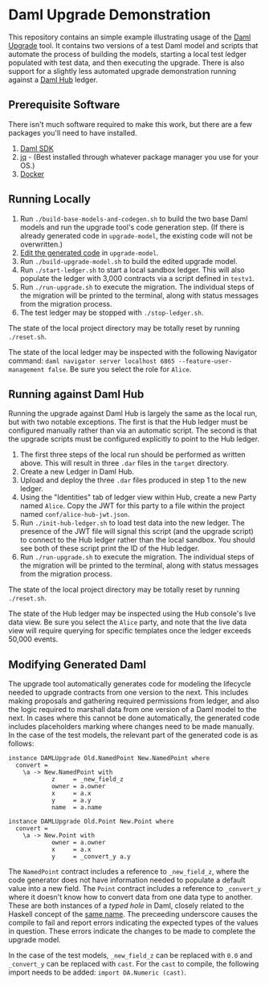 # Daml Upgrade Demonstration

This repository contains an simple example illustrating usage of the
[Daml Upgrade](https://github.com/DACH-NY/daml-upgrade) tool. It
contains two versions of a test Daml model and scripts that automate
the process of building the models, starting a local test ledger
populated with test data, and then executing the upgrade. There is
also support for a slightly less automated upgrade demonstration
running against a [Daml Hub](https://hub.daml.com) ledger.

## Prerequisite Software

There isn't much software required to make this work, but there are
a few packages you'll need to have installed.

1. [Daml SDK](https://docs.daml.com/getting-started/installation.html)
2. [jq](https://jqlang.github.io/jq/) - (Best installed through whatever
   package manager you use for your OS.)
3. [Docker](https://www.docker.com/get-started/)

## Running Locally

1. Run `./build-base-models-and-codegen.sh` to build the two base Daml
   models and run the upgrade tool's code generation step. (If there
   is already generated code in `upgrade-model`, the existing code
   will not be overwritten.)
2. [Edit the generated code](#modifying-generated-daml) in `upgrade-model`.
3. Run `./build-upgrade-model.sh` to build the edited upgrade model.
4. Run `./start-ledger.sh` to start a local sandbox ledger. This will
   also populate the ledger with 3,000 contracts via a script defined
   in `testv1`.
5. Run `./run-upgrade.sh` to execute the migration. The individual
   steps of the migration will be printed to the terminal, along with
   status messages from the migration process.
6. The test ledger may be stopped with `./stop-ledger.sh`.

The state of the local project directory may be totally reset by running
`./reset.sh`.

The state of the local ledger may be inspected with the following
Navigator command: `daml navigator server localhost 6865
--feature-user-management false`. Be sure you select the role for
`Alice`.

## Running against Daml Hub

Running the upgrade against Daml Hub is largely the same as the local
run, but with two notable exceptions. The first is that the Hub ledger
must be configured manually rather than via an automatic script. The
second is that the upgrade scripts must be configured explicitly to
point to the Hub ledger.

1. The first three steps of the local run should be performed as
   written above. This will result in three `.dar` files in the
   `target` directory.
2. Create a new Ledger in Daml Hub.
3. Upload and deploy the three `.dar` files produced in step 1 to the
   new ledger.
4. Using the "Identities" tab of ledger view within Hub, create a new
   Party named `Alice`. Copy the JWT for this party to a file within
   the project named `conf/alice-hub-jwt.json`.
5. Run `./init-hub-ledger.sh` to load test data into the new
   ledger. The presence of the JWT file will signal this script (and
   the upgrade script) to connect to the Hub ledger rather than the
   local sandbox. You should see both of these script print the ID of
   the Hub ledger.
6. Run `./run-upgrade.sh` to execute the migration. The individual
   steps of the migration will be printed to the terminal, along with
   status messages from the migration process.

The state of the local project directory may be totally reset by
running `./reset.sh`.

The state of the Hub ledger may be inspected using the Hub console's
live data view. Be sure you select the `Alice` party, and note that
the live data view will require querying for specific templates once
the ledger exceeds 50,000 events.

## Modifying Generated Daml

The upgrade tool automatically generates code for modeling the
lifecycle needed to upgrade contracts from one version to the
next. This includes making proposals and gathering required
permissions from ledger, and also the logic required to marshall data
from one version of a Daml model to the next. In cases where this
cannot be done automatically, the generated code includes placeholders
marking where changes need to be made manually. In the case of the
test models, the relevant part of the generated code is as follows:

```
instance DAMLUpgrade Old.NamedPoint New.NamedPoint where
  convert =
    \a -> New.NamedPoint with
            z     = _new_field_z
            owner = a.owner
            x     = a.x
            y     = a.y
            name  = a.name

instance DAMLUpgrade Old.Point New.Point where
  convert =
    \a -> New.Point with
            owner = a.owner
            x     = a.x
            y     = _convert_y a.y
```

The `NamedPoint` contract includes a reference to `_new_field_z`,
where the code generator does not have information needed to populate
a default value into a new field. The `Point` contract includes a
reference to `_convert_y` where it doesn't know how to convert data
from one data type to another. These are both instances of a _typed hole_
in Daml, closely related to the Haskell concept of the
[same name](https://downloads.haskell.org/~ghc/7.10.1/docs/html/users_guide/typed-holes.html).
The preceeding underscore causes the compile to fail and report errors
indicating the expected types of the values in question. These errors
indicate the changes to be made to complete the upgrade model.

In the case of the test models, `_new_field_z` can be replaced with
`0.0` and `_convert_y` can be replaced with `cast`. For the `cast` to
compile, the following import needs to be added: `import DA.Numeric (cast)`.
